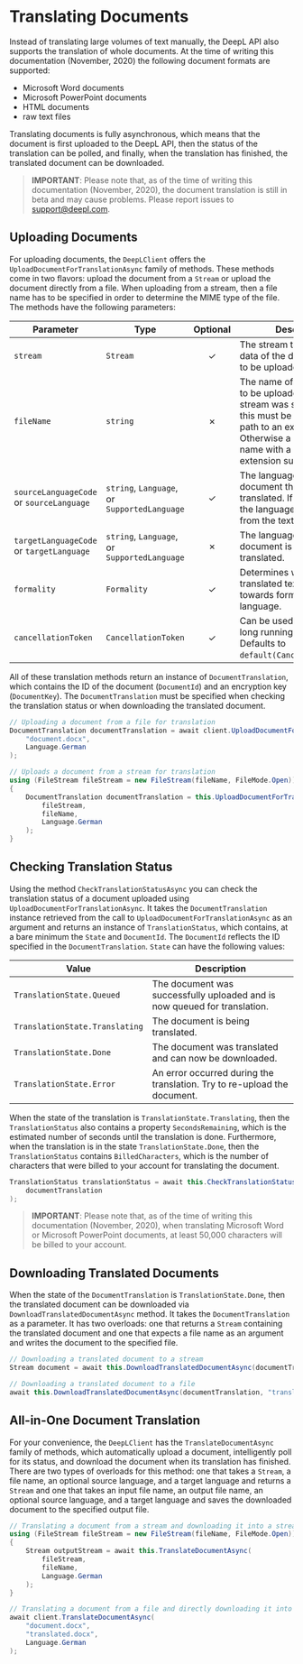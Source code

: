 # Translating Documents

Instead of translating large volumes of text manually, the DeepL API also supports the translation of whole documents. At the time of writing this documentation (November, 2020) the following document formats are supported:

- Microsoft Word documents
- Microsoft PowerPoint documents
- HTML documents
- raw text files

Translating documents is fully asynchronous, which means that the document is first uploaded to the DeepL API, then the status of the translation can be polled, and finally, when the translation has finished, the translated document can be downloaded.

> **IMPORTANT**: Please note that, as of the time of writing this documentation (November, 2020), the document translation is still in beta and may cause problems. Please report issues to support@deepl.com.

## Uploading Documents

For uploading documents, the `DeepLClient` offers the `UploadDocumentForTranslationAsync` family of methods. These methods come in two flavors: upload the document from a `Stream` or upload the document directly from a file. When uploading from a stream, then a file name has to be specified in order to determine the MIME type of the file. The methods have the following parameters:

| Parameter                                | Type                                         | Optional | Description                                                                                                                                                                                            |
|------------------------------------------|----------------------------------------------|:--------:|--------------------------------------------------------------------------------------------------------------------------------------------------------------------------------------------------------|
| `stream`                                 | `Stream`                                     | ✓        | The stream that contains the data of the document that is to be uploaded.                                                                                                                              |
| `fileName`                               | `string`                                     | ✗        | The name of the file that is to be uploaded. When no stream was specified, then this must be a full qualified path to an existing file. Otherwise a simple file name with a proper extension suffices. |
| `sourceLanguageCode` or `sourceLanguage` | `string`, `Language`, or `SupportedLanguage` | ✓        | The language of the document that is to be translated. If not specified, the language is inferred from the text, if possible.                                                                          |
| `targetLanguageCode` or `targetLanguage` | `string`, `Language`, or `SupportedLanguage` | ✗        | The language into which the document is to be translated.                                                                                                                                              |
| `formality`                              | `Formality`                                  | ✓        | Determines whether the translated text should lean towards formal or informal language.                                                                                                                |
| `cancellationToken`                      | `CancellationToken`                          | ✓        | Can be used to cancel a long running translation. Defaults to `default(CancellationToken)`.                                                                                                            |

All of these translation methods return an instance of `DocumentTranslation`, which contains the ID of the document (`DocumentId`) and an encryption key (`DocumentKey`). The `DocumentTranslation` must be specified when checking the translation status or when downloading the translated document.

```csharp
// Uploading a document from a file for translation
DocumentTranslation documentTranslation = await client.UploadDocumentForTranslationAsync(
    "document.docx",
    Language.German
);

// Uploads a document from a stream for translation
using (FileStream fileStream = new FileStream(fileName, FileMode.Open))
{
    DocumentTranslation documentTranslation = this.UploadDocumentForTranslationAsync(
        fileStream,
        fileName,
        Language.German
    );
}
```

## Checking Translation Status

Using the method `CheckTranslationStatusAsync` you can check the translation status of a document uploaded using `UploadDocumentForTranslationAsync`. It takes the `DocumentTranslation` instance retrieved from the call to `UploadDocumentForTranslationAsync` as an argument and returns an instance of `TranslationStatus`, which contains, at a bare minimum the `State` and `DocumentId`. The `DocumentId` reflects the ID specified in the `DocumentTranslation`. `State` can have the following values:

| Value                          | Description                                                               |
|--------------------------------|---------------------------------------------------------------------------|
| `TranslationState.Queued`      | The document was successfully uploaded and is now queued for translation. |
| `TranslationState.Translating` | The document is being translated.                                         |
| `TranslationState.Done`        | The document was translated and can now be downloaded.                    |
| `TranslationState.Error`       | An error occurred during the translation. Try to re-upload the document.  |

When the state of the translation is `TranslationState.Translating`, then the `TranslationStatus` also contains a property `SecondsRemaining`, which is the estimated number of seconds until the translation is done. Furthermore, when the translation is in the state `TranslationState.Done`, then the `TranslationStatus` contains `BilledCharacters`, which is the number of characters that were billed to your account for translating the document.

```csharp
TranslationStatus translationStatus = await this.CheckTranslationStatusAsync(
    documentTranslation
);
```

> **IMPORTANT**: Please note that, as of the time of writing this documentation (November, 2020), when translating Microsoft Word or Microsoft PowerPoint documents, at least 50,000 characters will be billed to your account.

## Downloading Translated Documents

When the state of the `DocumentTranslation` is `TranslationState.Done`, then the translated document can be downloaded via `DownloadTranslatedDocumentAsync` method. It takes the `DocumentTranslation` as a parameter. It has two overloads: one that returns a `Stream` containing the translated document and one that expects a file name as an argument and writes the document to the specified file.

```csharp
// Downloading a translated document to a stream
Stream document = await this.DownloadTranslatedDocumentAsync(documentTranslation);

// Downloading a translated document to a file
await this.DownloadTranslatedDocumentAsync(documentTranslation, "translated.docx");
```

## All-in-One Document Translation

For your convenience, the `DeepLClient` has the `TranslateDocumentAsync` family of methods, which automatically upload a document, intelligently poll for its status, and download the document when its translation has finished. There are two types of overloads for this method: one that takes a `Stream`, a file name, an optional source language, and a target language and returns a `Stream` and one that takes an input file name, an output file name, an optional source language, and a target language and saves the downloaded document to the specified output file.

```csharp
// Translating a document from a stream and downloading it into a stream
using (FileStream fileStream = new FileStream(fileName, FileMode.Open))
{
    Stream outputStream = await this.TranslateDocumentAsync(
        fileStream,
        fileName,
        Language.German
    );
}

// Translating a document from a file and directly downloading it into another file
await client.TranslateDocumentAsync(
    "document.docx",
    "translated.docx",
    Language.German
);
```
